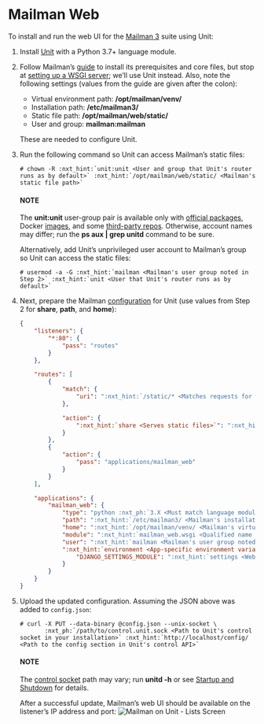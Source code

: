 # Mailman Web

To install and run the web UI for the [Mailman 3](https://docs.list.org/en/latest/index.html)  suite using Unit:

1. Install [Unit](../installation.md#installation-precomp-pkgs) with a Python 3.7+ language module.
2. Follow Mailman’s [guide](https://docs.list.org/en/latest/install/virtualenv.html#virtualenv-install)
   to install its prerequisites and core files, but stop at [setting up a WSGI
   server](https://docs.list.org/en/latest/install/virtualenv.html#setting-up-a-wsgi-server);
   we’ll use Unit instead.  Also, note the following settings (values from the
   guide are given after the colon):
   - Virtual environment path: **/opt/mailman/venv/**
   - Installation path: **/etc/mailman3/**
   - Static file path: **/opt/mailman/web/static/**
   - User and group: **mailman:mailman**

   These are needed to configure Unit.
3. Run the following command so Unit can access Mailman’s static files:
   ```console
   # chown -R :nxt_hint:`unit:unit <User and group that Unit's router runs as by default>` :nxt_hint:`/opt/mailman/web/static/ <Mailman's static file path>`
   ```

   #### NOTE
   The **unit:unit** user-group pair is available only with
   [official packages](../installation.md#installation-precomp-pkgs), Docker [images](../installation.md#installation-docker), and some [third-party repos](../installation.md#installation-community-repos).  Otherwise, account names may differ;
   run the **ps aux | grep unitd** command to be sure.

   Alternatively, add Unit’s unprivileged user account to Mailman’s group so Unit
   can access the static files:
   ```console
   # usermod -a -G :nxt_hint:`mailman <Mailman's user group noted in Step 2>` :nxt_hint:`unit <User that Unit's router runs as by default>`
   ```
4. Next, prepare the Mailman [configuration](../configuration.md#configuration-python) for Unit
   (use values from Step 2 for **share**, **path**, and **home**):
   ```json
   {
       "listeners": {
           "*:80": {
               "pass": "routes"
           }
       },

       "routes": [
           {
               "match": {
                   "uri": ":nxt_hint:`/static/* <Matches requests for web UI's static content>`"
               },

               "action": {
                   ":nxt_hint:`share <Serves static files>`": ":nxt_hint:`/opt/mailman/web/ <Mailman's static file path without the 'static/' part; URIs starting with /static/ are thus served from /opt/mailman/web/static/>`$uri"
               }
           },
           {
               "action": {
                   "pass": "applications/mailman_web"
               }
           }
       ],

       "applications": {
           "mailman_web": {
               "type": "python :nxt_ph:`3.X <Must match language module version and virtual environment version>`",
               "path": ":nxt_hint:`/etc/mailman3/ <Mailman's installation path you noted in Step 2>`",
               "home": ":nxt_hint:`/opt/mailman/venv/ <Mailman's virtual environment path you noted in Step 2>`",
               "module": ":nxt_hint:`mailman_web.wsgi <Qualified name of the WSGI module, relative to installation path>`",
               "user": ":nxt_hint:`mailman <Mailman's user group noted in Step 2>`",
               ":nxt_hint:`environment <App-specific environment variables>`": {
                   "DJANGO_SETTINGS_MODULE": ":nxt_hint:`settings <Web configuration module name, relative to installation path>`"
               }
           }
       }
   }
   ```
5. Upload the updated configuration.  Assuming the JSON above was added to
   `config.json`:
   ```console
   # curl -X PUT --data-binary @config.json --unix-socket \
          :nxt_ph:`/path/to/control.unit.sock <Path to Unit's control socket in your installation>` :nxt_hint:`http://localhost/config/ <Path to the config section in Unit's control API>`
   ```

   #### NOTE
   The [control socket](../controlapi.md#configuration-socket) path may vary; run
   **unitd -h** or see [Startup and Shutdown](source.md#source-startup) for details.

   After a successful update, Mailman’s web UI should be available on the
   listener’s IP address and port:
   ![Mailman on Unit - Lists Screen](images/mailman.png)
